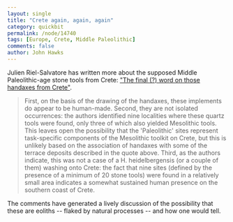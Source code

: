 ```yaml
---
layout: single 
title: "Crete again, again, again" 
category: quickbit
permalink: /node/14740
tags: [Europe, Crete, Middle Paleolithic] 
comments: false 
author: John Hawks 
---
```


Julien Riel-Salvatore has written more about the supposed Middle Paleolithic-age stone tools from Crete: <a href="http://averyremoteperiodindeed.blogspot.com/2010/08/final-word-on-those-handaxes-from-crete.html">"The final (?) word on those handaxes from Crete"</a>. 

<blockquote>First, on the basis of the drawing of the handaxes, these implements do appear to be human-made. Second, they are not isolated occurrences: the authors identified nine localities where these quartz tools were found, only three of which also yielded Mesolithic tools. This leaves open the possibility that the 'Paleolithic' sites represent task-specific components of the Mesolithic toolkit on Crete, but this is unlikely based on the association of handaxes with some of the terrace deposits described in the quote above. Third, as the authors indicate, this was not a case of a H. heidelbergensis (or a couple of them) washing onto Crete: the fact that nine sites (defined by the presence of a minimum of 20 stone tools) were found in a relatively small area indicates a somewhat sustained human presence on the southern coast of Crete. </blockquote>

The comments have generated a lively discussion of the possibility that these are eoliths -- flaked by natural processes -- and how one would tell. 

